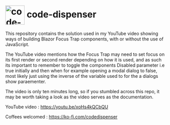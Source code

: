 <h1>
<img src="https://github.com/code-dispenser.png" align="center" height="60px" alt="code-dispenser icon" /> code-dispenser
</h1>

This repository contains the solution used in my YouTube video showing ways of building Blazor Focus Trap components, with or without the use of JavaScript.

The YouTube video mentions how the Focus Trap may need to set focus on its first render or second render depending on how it is used, and as such its important to remember to toggle the components Disabled parameter i.e true initially and then when for example opening a modal dialog to false, most likely just using the inverse of the variable used to for the a dialogs show paraementer. 

The video is only ten minutes long, so if you stumbled across this repo, it may be worth taking a look as the video serves as the documentation.

YouTube video : https://youtu.be/xoHs4kQCbQU

Coffees welcomed : https://ko-fi.com/codedispenser

